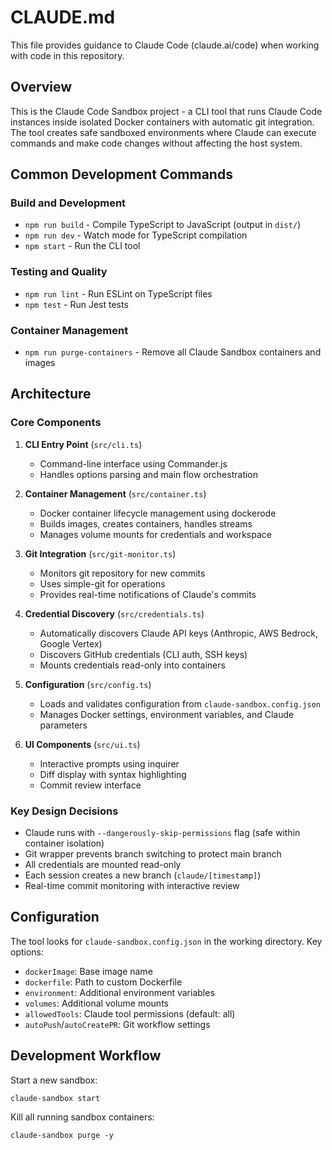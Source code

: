# CLAUDE.md

This file provides guidance to Claude Code (claude.ai/code) when working with code in this repository.

## Overview

This is the Claude Code Sandbox project - a CLI tool that runs Claude Code instances inside isolated Docker containers with automatic git integration. The tool creates safe sandboxed environments where Claude can execute commands and make code changes without affecting the host system.

## Common Development Commands

### Build and Development

- `npm run build` - Compile TypeScript to JavaScript (output in `dist/`)
- `npm run dev` - Watch mode for TypeScript compilation
- `npm start` - Run the CLI tool

### Testing and Quality

- `npm run lint` - Run ESLint on TypeScript files
- `npm test` - Run Jest tests

### Container Management

- `npm run purge-containers` - Remove all Claude Sandbox containers and images

## Architecture

### Core Components

1. **CLI Entry Point** (`src/cli.ts`)

   - Command-line interface using Commander.js
   - Handles options parsing and main flow orchestration

2. **Container Management** (`src/container.ts`)

   - Docker container lifecycle management using dockerode
   - Builds images, creates containers, handles streams
   - Manages volume mounts for credentials and workspace

3. **Git Integration** (`src/git-monitor.ts`)

   - Monitors git repository for new commits
   - Uses simple-git for operations
   - Provides real-time notifications of Claude's commits

4. **Credential Discovery** (`src/credentials.ts`)

   - Automatically discovers Claude API keys (Anthropic, AWS Bedrock, Google Vertex)
   - Discovers GitHub credentials (CLI auth, SSH keys)
   - Mounts credentials read-only into containers

5. **Configuration** (`src/config.ts`)

   - Loads and validates configuration from `claude-sandbox.config.json`
   - Manages Docker settings, environment variables, and Claude parameters

6. **UI Components** (`src/ui.ts`)
   - Interactive prompts using inquirer
   - Diff display with syntax highlighting
   - Commit review interface

### Key Design Decisions

- Claude runs with `--dangerously-skip-permissions` flag (safe within container isolation)
- Git wrapper prevents branch switching to protect main branch
- All credentials are mounted read-only
- Each session creates a new branch (`claude/[timestamp]`)
- Real-time commit monitoring with interactive review

## Configuration

The tool looks for `claude-sandbox.config.json` in the working directory. Key options:

- `dockerImage`: Base image name
- `dockerfile`: Path to custom Dockerfile
- `environment`: Additional environment variables
- `volumes`: Additional volume mounts
- `allowedTools`: Claude tool permissions (default: all)
- `autoPush`/`autoCreatePR`: Git workflow settings

## Development Workflow

Start a new sandbox:

```
claude-sandbox start
```

Kill all running sandbox containers:

```
claude-sandbox purge -y
```